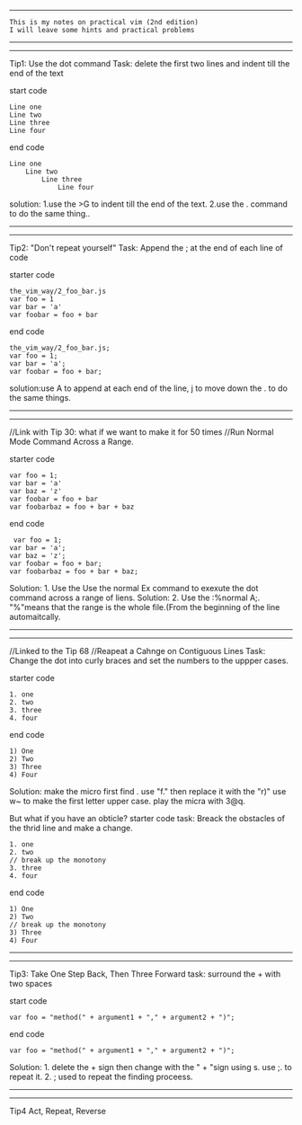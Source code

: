 *************************************
```
This is my notes on practical vim (2nd edition)
I will leave some hints and practical problems
```
*************************************
*************************************
Tip1:
Use the dot command
Task: delete the first two lines and indent till the end of the text

start code
```
Line one
Line two
Line three
Line four
```

end code
```
Line one
    Line two
        Line three
            Line four
```

solution: 1.use the >G to indent till the end of the text.
          2.use the . command to do the same thing..
          
*************************************
*************************************
Tip2:
"Don't repeat yourself"
Task: Append the ; at the end of each line of code

starter code
```
the_vim_way/2_foo_bar.js
var foo = 1
var bar = 'a'
var foobar = foo + bar
```

end code
```
the_vim_way/2_foo_bar.js;
var foo = 1;
var bar = 'a';
var foobar = foo + bar;
```
solution:use A to append at each end of the line, j to move down the . to do the same things.
*************************************
*************************************
//Link with Tip 30: what if we want to make it for 50 times
//Run Normal Mode Command Across a Range.

starter code
```
var foo = 1;
var bar = 'a'
var baz = 'z'
var foobar = foo + bar
var foobarbaz = foo + bar + baz
```

end code
```
 var foo = 1;
var bar = 'a';
var baz = 'z';
var foobar = foo + bar;
var foobarbaz = foo + bar + baz;
```
Solution: 1. Use the Use the normal Ex command to exexute the dot command across a range of liens.
Solution: 2. Use the :%normal A;. "%"means that the range is the whole file.(From the beginning of the line automaitcally.
*************************************
*************************************
//Linked to the Tip 68
//Reapeat a Cahnge on Contiguous Lines
Task: Change the dot into curly braces and set the numbers to the uppper cases.

starter code
```
1. one
2. two
3. three
4. four
```

end code
```
1) One
2) Two
3) Three
4) Four
```
Solution: make the micro first find . use "f." then replace it with the "r)" use w~ to make the first letter upper case. play the micra with 3@q.

But what if you have an obticle?
starter code
task: Breack the obstacles of the thrid line and make a change.
```
1. one
2. two
// break up the monotony
3. three
4. four
```
end code
```
1) One
2) Two
// break up the monotony
3) Three
4) Four
```

*************************************
*************************************
Tip3:
Take One Step Back, Then Three Forward
task: surround the + with two spaces

start code
```
var foo = "method(" + argument1 + "," + argument2 + ")";
```

end code
```
var foo = "method(" + argument1 + "," + argument2 + ")";
```

Solution: 1. delete the + sign then change with the " + "sign using s.
use ;. to repeat it.
          2. ; used to repeat the finding proceess.


*************************************
*************************************
Tip4
Act, Repeat, Reverse


